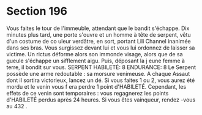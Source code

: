 # Section 196

Vous faites le tour de l'immeuble, attendant que le bandit s'échappe. Dix minutes plus
tard, une porte s'ouvre et un homme à tête de serpent, vêtu d'un costume de co uleur
verdâtre, en sort, portant Lili Channel inanimée dans ses bras. Vous surgissez devant lui
et vous lui ordonnez de laisser sa victime. Un rictus déforme alors son immonde visage,
alors que de sa gueule s'échappe un sifflement aigu. Puis, déposant la j eune femme à
terre, il bondit sur vous.
SERPENT HABILETÉ: 8 ENDURANCE: 8
Le Serpent possède une arme redoutable : sa morsure venimeuse. A chaque Assaut dont il
sortira victorieux, lancez un dé. Si vous faites 1 ou 2, vous aurez été mordu et le venin
vous f era perdre 1 point d'HABILETÉ. Cependant, les effets de ce venin sont temporaires
: vous regagnerez les points d'HABILETÉ perdus après 24 heures. Si vous êtes
vainqueur, rendez -vous au  432 .